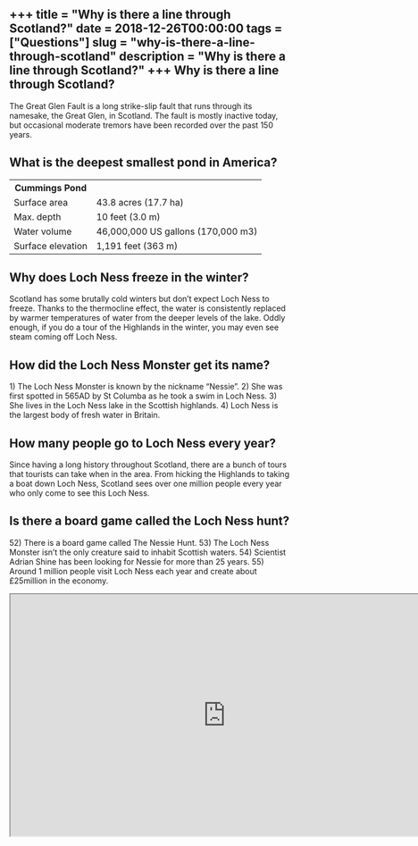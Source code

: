 +++
title = "Why is there a line through Scotland?"
date = 2018-12-26T00:00:00
tags = ["Questions"]
slug = "why-is-there-a-line-through-scotland"
description = "Why is there a line through Scotland?"
+++
Why is there a line through Scotland?
-------------------------------------

The Great Glen Fault is a long strike-slip fault that runs through its namesake, the Great Glen, in Scotland. The fault is mostly inactive today, but occasional moderate tremors have been recorded over the past 150 years.

What is the deepest smallest pond in America?
---------------------------------------------

<table><tr><th>Cummings Pond</th></tr><tr><td>Surface area</td><td>43.8 acres (17.7 ha)</td></tr><tr><td>Max. depth</td><td>10 feet (3.0 m)</td></tr><tr><td>Water volume</td><td>46,000,000 US gallons (170,000 m3)</td></tr><tr><td>Surface elevation</td><td>1,191 feet (363 m)</td></tr></table>

Why does Loch Ness freeze in the winter?
----------------------------------------

Scotland has some brutally cold winters but don’t expect Loch Ness to freeze. Thanks to the thermocline effect, the water is consistently replaced by warmer temperatures of water from the deeper levels of the lake. Oddly enough, if you do a tour of the Highlands in the winter, you may even see steam coming off Loch Ness.

How did the Loch Ness Monster get its name?
-------------------------------------------

1\) The Loch Ness Monster is known by the nickname “Nessie”. 2) She was first spotted in 565AD by St Columba as he took a swim in Loch Ness. 3) She lives in the Loch Ness lake in the Scottish highlands. 4) Loch Ness is the largest body of fresh water in Britain.

How many people go to Loch Ness every year?
-------------------------------------------

Since having a long history throughout Scotland, there are a bunch of tours that tourists can take when in the area. From hicking the Highlands to taking a boat down Loch Ness, Scotland sees over one million people every year who only come to see this Loch Ness.

Is there a board game called the Loch Ness hunt?
------------------------------------------------

52\) There is a board game called The Nessie Hunt. 53) The Loch Ness Monster isn’t the only creature said to inhabit Scottish waters. 54) Scientist Adrian Shine has been looking for Nessie for more than 25 years. 55) Around 1 million people visit Loch Ness each year and create about £25million in the economy.

<iframe allow="accelerometer; autoplay; clipboard-write; encrypted-media; gyroscope; picture-in-picture" allowfullscreen="" class="__youtube_prefs__  epyt-is-override  no-lazyload" data-no-lazy="1" data-origheight="433" data-origwidth="770" data-skipgform_ajax_framebjll="" height="433" id="_ytid_26734" loading="lazy" src="https://www.youtube.com/embed/MAPTxSltRRw?enablejsapi=1&autoplay=0&cc_load_policy=0&cc_lang_pref=&iv_load_policy=1&loop=0&modestbranding=0&rel=1&fs=1&playsinline=0&autohide=2&theme=dark&color=red&controls=1&" title="YouTube player" width="770"></iframe>